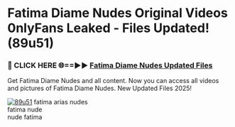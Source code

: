 # Fatima Diame Nudes Original Videos 0nlyFans Leaked - Files Updated! (89u51)

<h3>🔴 CLICK HERE 🌐==►► <a href="https://tinyurl.com/yc6ubb5a" rel="nofollow">Fatima Diame Nudes Updated Files</a></h3>

Get Fatima Diame Nudes and all content. Now you can access all videos and pictures of Fatima Diame Nudes. New Updated Files 2025!

[![89u51](https://i.imgur.com/7eu0CRL.gif)](https://tinyurl.com/yc6ubb5a)
fatima arias nudes<br>
fatima nude<br>
nude fatima